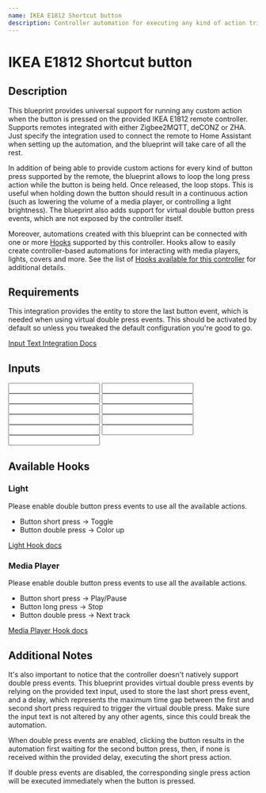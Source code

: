 ```yaml
---
name: IKEA E1812 Shortcut button
description: Controller automation for executing any kind of action triggered by an IKEA E1812 remote controller. Allows to optionally loop an action on a button long press. Supports Zigbee2MQTT, deCONZ, ZHA.
---
```


# IKEA E1812 Shortcut button

## Description

This blueprint provides universal support for running any custom action when the button is pressed on the provided IKEA E1812 remote controller. Supports remotes integrated with either Zigbee2MQTT, deCONZ or ZHA. Just specify the integration used to connect the remote to Home Assistant when setting up the automation, and the blueprint will take care of all the rest.

In addition of being able to provide custom actions for every kind of button press supported by the remote, the blueprint allows to loop the long press action while the button is being held. Once released, the loop stops. This is useful when holding down the button should result in a continuous action (such as lowering the volume of a media player, or controlling a light brightness).
The blueprint also adds support for virtual double button press events, which are not exposed by the controller itself.

Moreover, automations created with this blueprint can be connected with one or more [Hooks](https://epmatt.github.io/awesome-ha-blueprints/blueprints/hooks) supported by this controller.
Hooks allow to easily create controller-based automations for interacting with media players, lights, covers and more. See the list of [Hooks available for this controller](https://epmatt.github.io/awesome-ha-blueprints/blueprints/controllers/ikea_e1812#available-hooks) for additional details.

## Requirements

<Requirement
 id='zigbee2mqtt'
 />
<Requirement
 id='zha'
 />
<Requirement
 id='deconz'
 />
<Requirement
 name='Input Text Integration'
 required='Double press action'>
This integration provides the entity to store the last button event, which is needed when using virtual double press events. This should be activated by default so unless you tweaked the default configuration you're good to go.

[Input Text Integration Docs](https://www.home-assistant.io/integrations/input_text/)
</Requirement>

## Inputs

<Input
 name='Integration'
 description='Integration used for connecting the remote with Home Assistant. Select "Zigbee2MQTT", "deCONZ" or "ZHA".'
 selector='select'
 required
 />
<Input
 name='Remote'
 description='The IKEA remote to use for the automation. Choose a value only if the remote is integrated with deCONZ or ZHA.'
 selector='device'
 required='ZHA, deCONZ'
 />
<Input
 name='Remote Action Sensor'
 description='The action sensor of the IKEA remote to use for the automation. Choose a value only if the remote is integrated with Zigbee2MQTT.'
 selector='entity'
 required='Zigbee2MQTT'
 />
<Input
name='Button short press'
description='Action to run on short button press.'
selector='action'
/>
<Input
 name='Button double press'
 description='Action to run on double button press.'
 selector='action'
 />
<Input
 name='Button long press'
 description='Action to run on long button press.'
 selector='action'
 />
<Input
 name='Button release after long press'
 description='Action to run on button release after a long press.'
 selector='action'
 />
<Input
 name='Long button press - loop until release'
 description='Loop the action until the button is released.'
 selector='boolean'
 />
<Input
 name='Expose button double press event'
 description='Choose whether or not to expose the virtual double press event. Turn this on if you are providing an action for the button double press event.'
 selector='boolean'
 />
<Input
 name='Helper - Last Press Event'
 description='Input Text used to store the last press event. Provide an entity only if you are using a double press action.'
 required='Double press action'
 selector='entity'
 />
<Input
 name='Helper - Double Press delay'
 description='Max delay between the first and the second button press for the double press event. Provide a value only if you are using a double press action. Increase this value if you notice that the double press action is not triggered properly.'
 selector='number'
 />

## Available Hooks

### Light

Please enable double button press events to use all the available actions.

- Button short press -> Toggle
- Button double press -> Color up

[Light Hook docs](https://epmatt.github.io/awesome-ha-blueprints/blueprints/hooks/light)

### Media Player

Please enable double button press events to use all the available actions.

- Button short press -> Play/Pause
- Button long press -> Stop
- Button double press -> Next track

[Media Player Hook docs](https://epmatt.github.io/awesome-ha-blueprints/blueprints/hooks/media_player)

## Additional Notes

It's also important to notice that the controller doesn't natively support double press events. This blueprint provides virtual double press events by relying on the provided text input, used to store the last short press event, and a delay, which represents the maximum time gap between the first and second short press required to trigger the virtual double press. Make sure the input text is not altered by any other agents, since this could break the automation.

When double press events are enabled, clicking the button results in the automation first waiting for the second button press, then, if none is received within the provided delay, executing the short press action.

If double press events are disabled, the corresponding single press action will be executed immediately when the button is pressed.
